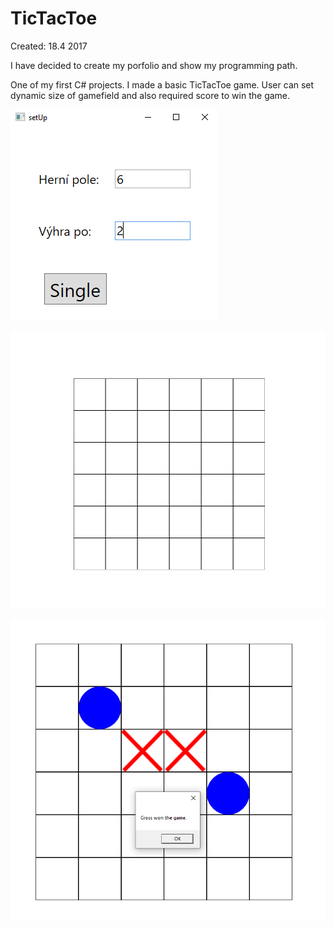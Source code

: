 # TicTacToe
Created: 18.4 2017

I have decided to create my porfolio and show my programming path.

One of my first C# projects. I made a basic TicTacToe game. User can set dynamic size of gamefield and also required score to win the game.



![alt text](https://github.com/KubinTomas/TicTacToe/blob/master/demoImages/startMenu.png)

![alt text](https://github.com/KubinTomas/TicTacToe/blob/master/demoImages/field.png)

![alt text](https://github.com/KubinTomas/TicTacToe/blob/master/demoImages/endGame.png)
